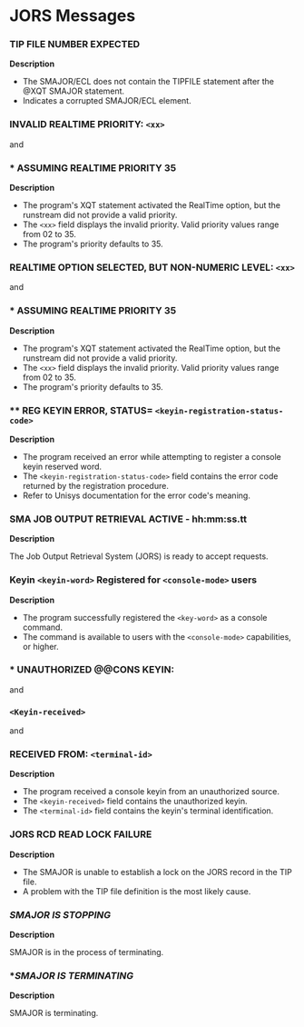 # JORS Messages

### TIP FILE NUMBER EXPECTED	

**Description**

* The SMAJOR/ECL does not contain the TIPFILE statement after the @XQT SMAJOR statement.
* Indicates a corrupted SMAJOR/ECL element.

### INVALID REALTIME PRIORITY: ```<xx>```

and 

### * ASSUMING REALTIME PRIORITY 35

**Description**

* The program's XQT statement activated the RealTime option, but the runstream did not provide a valid priority.
* The ```<xx>``` field displays the invalid priority. Valid priority values range from 02 to 35.
* The program's priority defaults to 35.

### REALTIME OPTION SELECTED, BUT NON-NUMERIC LEVEL: ```<xx>```

and 

### * ASSUMING REALTIME PRIORITY 35

**Description**

* The program's XQT statement activated the RealTime option, but the runstream did not provide a valid priority.
* The ```<xx>``` field displays the invalid priority. Valid priority values range from 02 to 35.
* The program's priority defaults to 35.

### ** REG KEYIN ERROR, STATUS= ```<keyin-registration-status-code>	```

**Description**

* The program received an error while attempting to register a console keyin reserved word.
* The ```<keyin-registration-status-code>``` field contains the error code returned by the registration procedure.
* Refer to Unisys documentation for the error code's meaning.

### SMA JOB OUTPUT RETRIEVAL ACTIVE - hh:mm:ss.tt

**Description**

The Job Output Retrieval System (JORS) is ready to accept requests.

### Keyin ```<keyin-word>``` Registered for ```<console-mode>``` users

**Description**

* The program successfully registered the ```<key-word>``` as a console command.
* The command is available to users with the ```<console-mode>``` capabilities, or higher.

### * UNAUTHORIZED @@CONS KEYIN:

and 

### ```<Keyin-received>```

and 

### RECEIVED FROM: ```<terminal-id>```

**Description**

* The program received a console keyin from an unauthorized source.
* The ```<keyin-received>``` field contains the unauthorized keyin.
* The ```<terminal-id>``` field contains the keyin's terminal identification.

### JORS RCD READ LOCK FAILURE

**Description**

* The SMAJOR is unable to establish a lock on the JORS record in the TIP file.
* A problem with the TIP file definition is the most likely cause.

### *SMAJOR IS STOPPING*

**Description**

SMAJOR is in the process of terminating.

### **SMAJOR IS TERMINATING*

**Description**

SMAJOR is terminating.